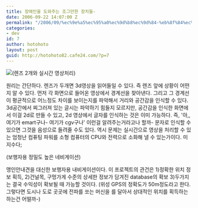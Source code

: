 ```yaml
---
title: 장애인을 도와주는 조그만한 장치들-
date: 2006-09-22 14:07:00 Z
permalink: "/2006/09/%ec%9e%a5%ec%95%a0%ec%9d%b8%ec%9d%84-%eb%8f%84%ec%99%80%ec%a3%bc%eb%8a%94-%ec%a1%b0%ea%b7%b8%eb%a7%8c%ed%95%9c-%ec%9e%a5%ec%b9%98%eb%93%a4/"
categories:
- dev
id: 7
author: hotohoto
layout: post
guid: http://hotohoto82.cafe24.com/?p=7
---
```


![](http://hotohoto82.cafe24.com/wp-content/uploads/1/cfile28.uf.21517B3E52C428322C7FEC.png)(렌즈 2개와 실시간 영상처리)

원리는 간단하다. 렌즈가 두개면 3d영상을 읽어들일 수 있다. 즉 렌즈 앞에 상황이 어떤지 알 수 있다. 먼저 각 화면으로 들어온 영상에서 경계선을 찾아낸다. 그리고 그 경계선이 평균적으로 어느정도 차이를 보이는지를 파악해서 거리와 공간감을 인식할 수 있다. 3d공간에서 찌그러져 있는 글시는 파악하기 힘들지 모르지만, 공간감을 인식한 화면에서 이걸 2d로 만들 수 있고, 2d 영상에서 글자를 인식하는 것은 이미 가능하다. 즉, '아,, 여기가 emart구나- 여기가 cgv구나' 이런걸 알려주는거라고나 할까- 문자로 인식할 수 있으면 그것을 음성으로 들려줄 수도 있다. 역시 문제는 실시간으로 영상을 처리할 수 있는 엄청난 컴퓨팅 파워를 소형 컴퓨터의 CPU와 전력으로 소화해 낼 수 있는가이다. 미지수다;

(보행자용 정밀도 높은 네비게이션)

맹인안내견을 대신한 보행자용 내비게이션이다. 이 프로젝트의 관건은 1)정확한 위치 정보 획득, 2)건널목, 구멍가게 수준의 상세한 정보가 담겨진 database의 확보 3)두가지는 결국 수익성이 확보될 때 가능할 것이다. (위성 GPS의 정확도가 50m정도라고 한다. 그렇다면 도시나 도로 곳곳에 전파를 쏘는 머신을 를 달아서 상대적인 위치를 획득하는 하는건 어떨까-)

